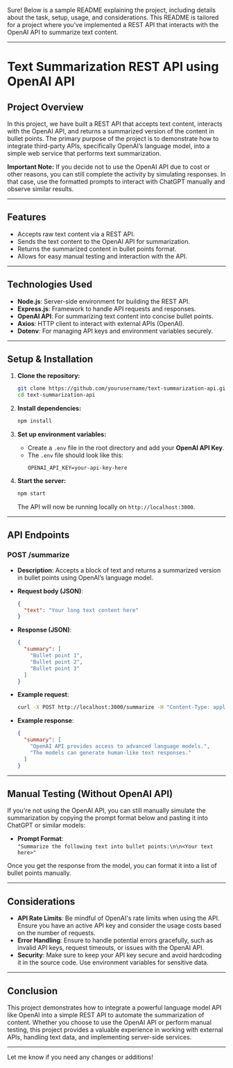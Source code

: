 Sure! Below is a sample README explaining the project, including details about the task, setup, usage, and considerations. This README is tailored for a project where you’ve implemented a REST API that interacts with the OpenAI API to summarize text content.

---

# **Text Summarization REST API using OpenAI API**

## **Project Overview**

In this project, we have built a REST API that accepts text content, interacts with the OpenAI API, and returns a summarized version of the content in bullet points. The primary purpose of the project is to demonstrate how to integrate third-party APIs, specifically OpenAI’s language model, into a simple web service that performs text summarization.

**Important Note:** If you decide not to use the OpenAI API due to cost or other reasons, you can still complete the activity by simulating responses. In that case, use the formatted prompts to interact with ChatGPT manually and observe similar results.

---

## **Features**

- Accepts raw text content via a REST API.
- Sends the text content to the OpenAI API for summarization.
- Returns the summarized content in bullet points format.
- Allows for easy manual testing and interaction with the API.

---

## **Technologies Used**

- **Node.js**: Server-side environment for building the REST API.
- **Express.js**: Framework to handle API requests and responses.
- **OpenAI API**: For summarizing text content into concise bullet points.
- **Axios**: HTTP client to interact with external APIs (OpenAI).
- **Dotenv**: For managing API keys and environment variables securely.

---

## **Setup & Installation**

1. **Clone the repository:**
   ```bash
   git clone https://github.com/yourusername/text-summarization-api.git
   cd text-summarization-api
   ```

2. **Install dependencies:**
   ```bash
   npm install
   ```

3. **Set up environment variables:**
   - Create a `.env` file in the root directory and add your **OpenAI API Key**.
   - The `.env` file should look like this:
     ```
     OPENAI_API_KEY=your-api-key-here
     ```

4. **Start the server:**
   ```bash
   npm start
   ```

   The API will now be running locally on `http://localhost:3000`.

---

## **API Endpoints**

### **POST /summarize**

- **Description**: Accepts a block of text and returns a summarized version in bullet points using OpenAI’s language model.
- **Request body (JSON)**:
  ```json
  {
    "text": "Your long text content here"
  }
  ```

- **Response (JSON)**:
  ```json
  {
    "summary": [
      "Bullet point 1",
      "Bullet point 2",
      "Bullet point 3"
    ]
  }
  ```

- **Example request**:
  ```bash
  curl -X POST http://localhost:3000/summarize -H "Content-Type: application/json" -d '{"text": "The OpenAI API allows you to access state-of-the-art language models that can generate human-like text responses."}'
  ```

- **Example response**:
  ```json
  {
    "summary": [
      "OpenAI API provides access to advanced language models.",
      "The models can generate human-like text responses."
    ]
  }
  ```

---

## **Manual Testing (Without OpenAI API)**

If you're not using the OpenAI API, you can still manually simulate the summarization by copying the prompt format below and pasting it into ChatGPT or similar models:

- **Prompt Format**:  
  `"Summarize the following text into bullet points:\n\n<Your text here>"`

Once you get the response from the model, you can format it into a list of bullet points manually.

---

## **Considerations**

- **API Rate Limits**: Be mindful of OpenAI's rate limits when using the API. Ensure you have an active API key and consider the usage costs based on the number of requests.
- **Error Handling**: Ensure to handle potential errors gracefully, such as invalid API keys, request timeouts, or issues with the OpenAI API.
- **Security**: Make sure to keep your API key secure and avoid hardcoding it in the source code. Use environment variables for sensitive data.

---

## **Conclusion**

This project demonstrates how to integrate a powerful language model API like OpenAI into a simple REST API to automate the summarization of content. Whether you choose to use the OpenAI API or perform manual testing, this project provides a valuable experience in working with external APIs, handling text data, and implementing server-side services.

---

Let me know if you need any changes or additions!